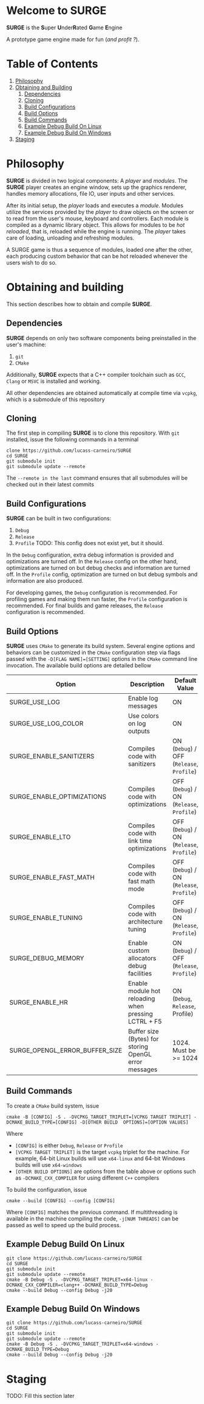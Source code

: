  # Welcome to SURGE
 
 **SURGE** is the **S**uper **U**nder**R**ated **G**ame **E**ngine

 A prototype game engine made for fun (*and profit ?*).

# Table of Contents
1. [Philosophy](#phylosophy)
2. [Obtaining and Building](#obtaining-and-building)
    1. [Dependencies](#dependencies)
    2. [Cloning](#cloning)
    3. [Build Configurations](#build-configurations)
    4. [Build Options](#build-options)
    5. [Build Commands](#build-commands)
    6. [Example Debug Build On Linux](#example-debug-build-on-linux)
    7. [Example Debug Build On Windows](#example-debug-build-on-windows)
3. [Staging](#staging)

# Philosophy

**SURGE** is divided in two logical components: A *player* and *modules*. The **SURGE** player creates an engine window, sets up the graphics renderer, handles memory allocations, file IO, user inputs and other services.

After its initial setup, the *player* loads and executes a *module*. Modules utilize the services provided by the *player* to draw objects on the screen or to read from the user's mouse, keyboard and controllers. Each module is compiled as a dynamic library object. This allows for modules to be *hot reloaded*, that is, reloaded while the engine is running. The *player* takes care of loading, unloading and refreshing modules.

A SURGE game is thus a sequence of modules, loaded one after the other, each producing custom behavior that can be hot reloaded whenever the users wish to do so.

# Obtaining and building

This section describes how to obtain and compile **SURGE**.

## Dependencies

**SURGE** depends on only two software components being preinstalled in the user's machine:

1. `git`
2. `CMake`

Additionally, **SURGE** expects that a C++ compiler toolchain such as `GCC`, `Clang` or `MSVC` is installed and working.

All other dependencies are obtained automatically at compile time via `vcpkg`, which is a submodule of this repository

## Cloning

The first step in compiling **SURGE** is to clone this repository. With `git` installed, issue the following commands in a terminal

```
clone https://github.com/lucass-carneiro/SURGE
cd SURGE
git submodule init
git submodule update --remote
```
The `--remote in the last` command ensures that all submodules will be checked out in their latest commits

## Build Configurations

**SURGE** can be built in two configurations:

1. `Debug`
2. `Release`
3. `Profile` TODO: This config does not exist yet, but it should.

In the `Debug` configuration, extra debug information is provided and optimizations are turned off. In the `Release` config on the other hand, optimizations are turned on but debug checks and information are turned off. In the `Profile` config, optimization are turned on but debug symbols and information are also produced.

For developing games, the `Debug` configuration is recommended. For profiling games and making them run faster, the `Profile` configuration is recommended. For final builds and game releases, the `Release` configuration is recommended.

## Build Options

**SURGE** uses `CMake` to generate its build system. Several engine options and behaviors can be customized in the `CMake` configuration step via flags passed with the `-D[FLAG NAME]=[SETTING]` options in the `CMake` command line invocation. The available build options are detailed bellow

Option                         | Description                                           | Default Value                             |
-------------------------------|-------------------------------------------------------|-------------------------------------------|
SURGE_USE_LOG                  | Enable log messages                                   | ON                                        |
SURGE_USE_LOG_COLOR            | Use colors on log outputs                             | ON                                        |
SURGE_ENABLE_SANITIZERS        | Compiles code with sanitizers                         | ON (`Debug`) / OFF (`Release`, `Profile`) |
SURGE_ENABLE_OPTIMIZATIONS     | Compiles code with optimizations                      | OFF (`Debug`) / ON (`Release`, `Profile`) |
SURGE_ENABLE_LTO               | Compiles code with link time optimizations            | OFF (`Debug`) / ON (`Release`, `Profile`) |
SURGE_ENABLE_FAST_MATH         | Compiles code with fast math mode                     | OFF (`Debug`) / ON (`Release`, `Profile`) |
SURGE_ENABLE_TUNING            | Compiles code with architecture tuning                | OFF (`Debug`) / ON (`Release`, `Profile`) |
SURGE_DEBUG_MEMORY             | Enable custom allocators debug facilities             | ON (`Debug`) / OFF (`Release`, `Profile`) |
SURGE_ENABLE_HR                | Enable module hot reloading when pressing LCTRL + F5  | ON (`Debug`, `Release`, Profile)          |
SURGE_OPENGL_ERROR_BUFFER_SIZE | Buffer size (Bytes) for storing OpenGL error messages | 1024. Must be >= 1024                     |

## Build Commands

To create a `CMake` build system, issue

```
cmake -B [CONFIG] -S . -DVCPKG_TARGET_TRIPLET=[VCPKG TARGET TRIPLET] -DCMAKE_BUILD_TYPE=[CONFIG] -D[OTHER BUILD  OPTIONS]=[OPTION VALUES]
```

Where

* `[CONFIG]` is either `Debug`, `Release` or `Profile`
* `[VCPKG TARGET TRIPLET]` is the target `vcpkg` triplet for the machine. For example, 64-bit Linux builds will use `x64-linux` and 64-bit Windows builds will use `x64-windows`
* `[OTHER BUILD OPTIONS]` are options from the table above or options such as `-DCMAKE_CXX_COMPILER` for using different `C++` compilers

To build the configuration, issue

```
cmake --build [CONFIG] --config [CONFIG]
```

Where `[CONFIG]` matches the previous command. If multithreading is available in the machine compiling the code, `-j[NUM THREADS]` can be passed as well to speed up the build process.

## Example Debug Build On Linux

```
git clone https://github.com/lucass-carneiro/SURGE
cd SURGE
git submodule init
git submodule update --remote
cmake -B Debug -S . -DVCPKG_TARGET_TRIPLET=x64-linux -DCMAKE_CXX_COMPILER=clang++ -DCMAKE_BUILD_TYPE=Debug
cmake --build Debug --config Debug -j20
```

## Example Debug Build On Windows

```
git clone https://github.com/lucass-carneiro/SURGE
cd SURGE
git submodule init
git submodule update --remote
cmake -B Debug -S . -DVCPKG_TARGET_TRIPLET=x64-windows -DCMAKE_BUILD_TYPE=Debug
cmake --build Debug --config Debug -j20
```

# Staging

TODO: Fill this section later